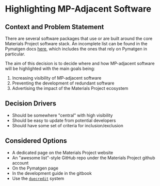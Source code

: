# Highlighting MP-Adjacent Software

## Context and Problem Statement

There are several software packages that use or are built around the core Materials Project software stack. An incomplete list can be found in the Pymatgen docs [here](https://pymatgen.org/addons#external-tools), which includes the ones that rely on Pymatgen in particular.

The aim of this decision is to decide where and how MP-adjacent software will be highlighted with the main goals being:

1. Increasing visibility of MP-adjacent software
2. Preventing the development of redundant software
3. Advertising the impact of the Materials Project ecosystem

## Decision Drivers

- Should be somewhere "central" with high visibility
- Should be easy to update from potential developers
- Should have some set of criteria for inclusion/exclusion

## Considered Options

- A dedicated page on the Materials Project website
- An "awesome list"-style GitHub repo under the Materials Project github account
- On the Pymatgen page
- In the development guide in the gitbook
- Use the [`duecredit`](https://github.com/duecredit/duecredit/) system
